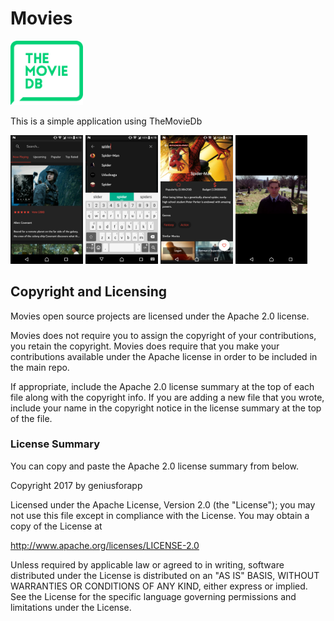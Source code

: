 # Movies

<img src="/images/logo.svg" width="23%"/></img>

This is a simple application using <a harf="https://www.themoviedb.org">TheMovieDb</a> 


<img src="/images/image1.png" width="23%"/></img>
<img src="/images/image2.png" width="23%"/></img>
<img src="/images/image3.png" width="23%"/></img>
<img src="/images/image4.png" width="23%"/></img>


Copyright and Licensing
-----------------------

Movies open source projects are licensed under the Apache 2.0 license.

Movies does not require you to assign the copyright of your contributions, you retain the copyright. Movies does require that you make your contributions available under the Apache license in order to be included in the main repo.

If appropriate, include the Apache 2.0 license summary at the top of each file along with the copyright info. If you are adding a new file that you wrote, include your name in the copyright notice in the license summary at the top of the file.

### License Summary

You can copy and paste the Apache 2.0 license summary from below.


Copyright 2017 by geniusforapp

Licensed under the Apache License, Version 2.0 (the "License");
you may not use this file except in compliance with the License.
You may obtain a copy of the License at

http://www.apache.org/licenses/LICENSE-2.0

Unless required by applicable law or agreed to in writing, software
distributed under the License is distributed on an "AS IS" BASIS,
WITHOUT WARRANTIES OR CONDITIONS OF ANY KIND, either express or implied.
See the License for the specific language governing permissions and
limitations under the License.
